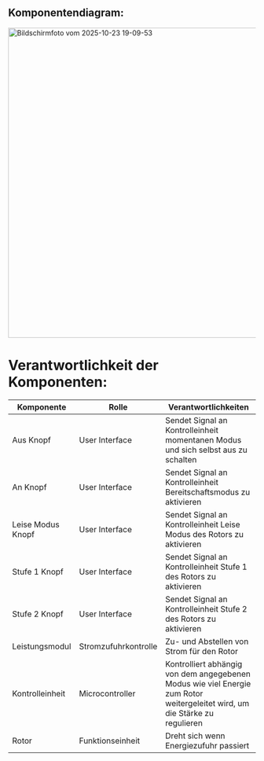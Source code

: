 ## Komponentendiagram:

<img width="1314" height="631" alt="Bildschirmfoto vom 2025-10-23 19-09-53" src="https://github.com/user-attachments/assets/1de0a6eb-0c47-4b71-850d-608d530dabef" />


# Verantwortlichkeit der Komponenten:

| **Komponente**      | **Rolle**                  | **Verantwortlichkeiten**                                                 |
|---------------------|----------------------------|--------------------------------------------------------------------------|
| Aus Knopf       | User Interface       | Sendet Signal an Kontrolleinheit momentanen Modus und sich selbst aus zu schalten |
| An Knopf       | User Interface       | Sendet Signal an Kontrolleinheit Bereitschaftsmodus zu aktivieren |
| Leise Modus Knopf       | User Interface       | Sendet Signal an Kontrolleinheit Leise Modus des Rotors zu aktivieren |
| Stufe 1 Knopf       | User Interface       | Sendet Signal an Kontrolleinheit Stufe 1 des Rotors zu aktivieren |
| Stufe 2 Knopf       | User Interface       | Sendet Signal an Kontrolleinheit Stufe 2 des Rotors zu aktivieren |
| Leistungsmodul        | Stromzufuhrkontrolle  | Zu- und Abstellen von Strom für den Rotor|
| Kontrolleinheit | Microcontroller | Kontrolliert abhängig von dem angegebenen Modus wie viel Energie zum Rotor weitergeleitet wird, um die Stärke zu regulieren                   |
| Rotor  | Funktionseinheit       | Dreht sich wenn Energiezufuhr passiert |

